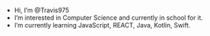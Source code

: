 - Hi, I’m @Travis975
- I’m interested in Computer Science and currently in school for it.
- I’m currently learning JavaScript, REACT, Java, Kotlin, Swift. 

<!---
Travis975/Travis975 is a ✨ special ✨ repository because its `README.md` (this file) appears on your GitHub profile.
You can click the Preview link to take a look at your changes.
--->
